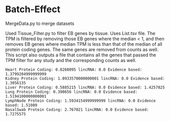 # Batch-Effect


MergeData.py to merge datasets

Used Tissue_Filter.py to filter EB genes by tissue. Uses List.tsv file. The TPM is filtered by removing those EB genes where the median < 1, and then removes EB genes where median TPM is less than that of the median of all protein coding genes. The same genes are removed from counts as well. This script also outputs a file that contains all the genes that passed the TPM filter for any study and the corresponding counts as well.


```
Heart Protein Coding: 0.8260095 lincRNA: 0.0 Evidence based: 1.3799204999999999
Kidney Protein Coding: 1.0933570000000001 lincRNA: 0.0 Evidence based: 1.3056135
Liver Protein Coding: 0.5885215 lincRNA: 0.0 Evidence based: 1.4257825
Lung Protein Coding: 0.390656 lincRNA: 0.0 Evidence based: 1.5194100000000001
LymphNode Protein Coding: 1.5934154999999999 lincRNA: 0.0 Evidence based: 1.51089
NasalSwab Protein Coding: 2.767021 lincRNA: 0.0 Evidence based: 1.7275575
```
